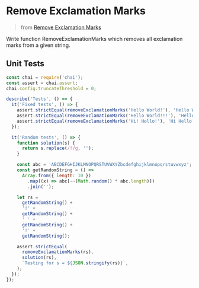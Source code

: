 # Remove Exclamation Marks

> from
> [Remove Exclamation Marks](https://www.codewars.com/kata/57a0885cbb9944e24c00008e/solutions)

Write function RemoveExclamationMarks which removes all exclamation marks from a
given string.

## Unit Tests

```js
const chai = require('chai');
const assert = chai.assert;
chai.config.truncateThreshold = 0;

describe('Tests', () => {
  it('Fixed tests', () => {
    assert.strictEqual(removeExclamationMarks('Hello World!'), 'Hello World');
    assert.strictEqual(removeExclamationMarks('Hello World!!!'), 'Hello World');
    assert.strictEqual(removeExclamationMarks('Hi! Hello!'), 'Hi Hello');
  });

  it('Random tests', () => {
    function solution(s) {
      return s.replace(/!/g, '');
    }

    const abc = 'ABCDEFGHIJKLMNOPQRSTUVWXYZbcdefghijklmnopqrstuvwxyz';
    const getRandomString = () =>
      Array.from({ length: 10 })
        .map((x) => abc[~~(Math.random() * abc.length)])
        .join('');

    let rs =
      getRandomString() +
      '!' +
      getRandomString() +
      ' ' +
      getRandomString() +
      '!' +
      getRandomString();

    assert.strictEqual(
      removeExclamationMarks(rs),
      solution(rs),
      `Testing for s = ${JSON.stringify(rs)}`,
    );
  });
});
```
